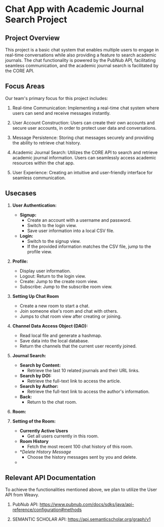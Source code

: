 # Chat App with Academic Journal Search Project

## Project Overview
This project is a basic chat system that enables multiple users to engage in real-time conversations while also 
providing a feature to search academic journals. The chat functionality is powered by the PubNub API, facilitating 
seamless communication, and the academic journal search is facilitated by the CORE API.

## Focus Areas
Our team's primary focus for this project includes:

1. Real-time Communication: Implementing a real-time chat system where users can send and receive messages instantly.

2. User Account Construction: Users can create their own accounts and secure user accounts, in order to protect user data and conversations.

3. Message Persistence: Storing chat messages securely and providing the ability to retrieve chat history.

4. Academic Journal Search: Utilizes the CORE API to search and retrieve academic journal information. Users can seamlessly access academic resources within the chat app.

5. User Experience: Creating an intuitive and user-friendly interface for seamless communication.

## Usecases
1. **User Authentication:**
    - **Signup:**
        - Create an account with a username and password.
        - Switch to the login view.
        - Save user information into a local CSV file.
    - **Login:**
        - Switch to the signup view.
        - If the provided information matches the CSV file, jump to the profile view.

2. **Profile:**
    - Display user information.
    - Logout: Return to the login view.
    - Create: Jump to the create room view.
    - Subscribe: Jump to the subscribe room view.

3. **Setting Up Chat Room**
   - Create a new room to start a chat. 
   - Join someone else's room and chat with others.
   - Jumps to chat room view after creating or joining.

4. **Channel Data Access Object (DAO):**
    - Read local file and generate a hashmap.
    - Save data into the local database.
    - Return the channels that the current user recently joined.

5. **Journal Search:**
    - **Search by Content:**
        - Retrieve the last 10 related journals and their URL links.
    - **Search by DOI:**
        - Retrieve the full-text link to access the article.
    - **Search by Author:**
        - Retrieve the full-text link to access the author's information.
    - **Back:**
        - Return to the chat room.
6. **Room:**
7. **Setting of the Room:**
   - **Currently Active Users**
        - Get all users currently in this room.
   - **Room History**
        - Fetch the most recent 100 chat history of this room. 
   - **Delete History Message*
        - Choose the history messages sent by you and delete.
   - 


## Relevant API Documentation
To achieve the functionalities mentioned above, we plan to utilize the User API from Weavy.

1. PubNub API: https://www.pubnub.com/docs/sdks/java/api-reference/configuration#methods

2. SEMANTIC SCHOLAR API: https://api.semanticscholar.org/graph/v1



